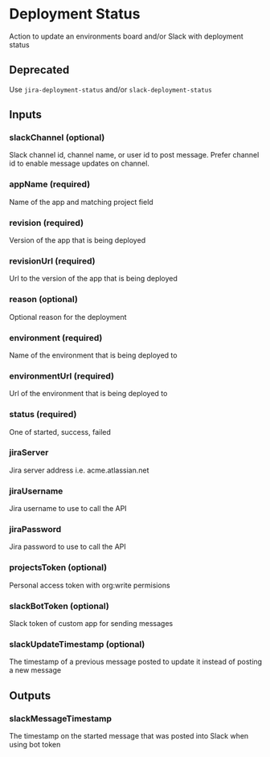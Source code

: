 # Deployment Status
Action to update an environments board and/or Slack with deployment status

## Deprecated

Use `jira-deployment-status` and/or `slack-deployment-status`

## Inputs

### slackChannel (optional)
Slack channel id, channel name, or user id to post message. Prefer channel id to enable message updates on channel.

### appName (required)
Name of the app and matching project field

### revision (required)
Version of the app that is being deployed

### revisionUrl (required)
Url to the version of the app that is being deployed

### reason (optional)
Optional reason for the deployment

### environment (required)
Name of the environment that is being deployed to

### environmentUrl (required)
Url of the environment that is being deployed to
    
### status (required)
One of started, success, failed

### jiraServer
Jira server address i.e. acme.atlassian.net

### jiraUsername
Jira username to use to call the API

### jiraPassword
Jira password to use to call the API

### projectsToken (optional)
Personal access token with org:write permisions

### slackBotToken (optional)
Slack token of custom app for sending messages

### slackUpdateTimestamp (optional)
The timestamp of a previous message posted to update it instead of posting a new message

## Outputs

### slackMessageTimestamp
The timestamp on the started message that was posted into Slack when using bot token
